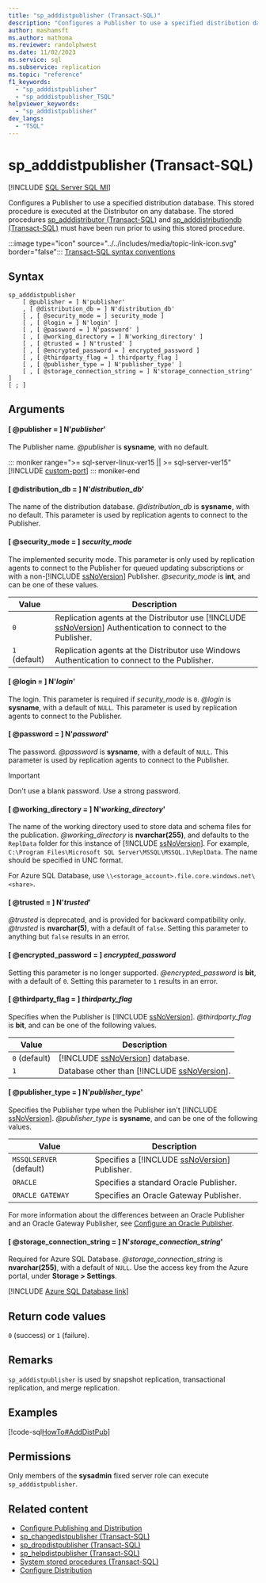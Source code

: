 ```yaml
---
title: "sp_adddistpublisher (Transact-SQL)"
description: "Configures a Publisher to use a specified distribution database."
author: mashamsft
ms.author: mathoma
ms.reviewer: randolphwest
ms.date: 11/02/2023
ms.service: sql
ms.subservice: replication
ms.topic: "reference"
f1_keywords:
  - "sp_adddistpublisher"
  - "sp_adddistpublisher_TSQL"
helpviewer_keywords:
  - "sp_adddistpublisher"
dev_langs:
  - "TSQL"
---
```

# sp_adddistpublisher (Transact-SQL)

[!INCLUDE [SQL Server SQL MI](../../includes/applies-to-version/sql-asdbmi.md)]

Configures a Publisher to use a specified distribution database. This stored procedure is executed at the Distributor on any database. The stored procedures [sp_adddistributor (Transact-SQL)](sp-adddistributor-transact-sql.md) and [sp_adddistributiondb (Transact-SQL)](sp-adddistributiondb-transact-sql.md) must have been run prior to using this stored procedure.

:::image type="icon" source="../../includes/media/topic-link-icon.svg" border="false"::: [Transact-SQL syntax conventions](../../t-sql/language-elements/transact-sql-syntax-conventions-transact-sql.md)

## Syntax

```syntaxsql
sp_adddistpublisher
    [ @publisher = ] N'publisher'
    , [ @distribution_db = ] N'distribution_db'
    [ , [ @security_mode = ] security_mode ]
    [ , [ @login = ] N'login' ]
    [ , [ @password = ] N'password' ]
    [ , [ @working_directory = ] N'working_directory' ]
    [ , [ @trusted = ] N'trusted' ]
    [ , [ @encrypted_password = ] encrypted_password ]
    [ , [ @thirdparty_flag = ] thirdparty_flag ]
    [ , [ @publisher_type = ] N'publisher_type' ]
    [ , [ @storage_connection_string = ] N'storage_connection_string' ]
[ ; ]
```

## Arguments

#### [ @publisher = ] N'*publisher*'

The Publisher name. *@publisher* is **sysname**, with no default.

<!--SQL Server 2019 on Linux-->
::: moniker range=">= sql-server-linux-ver15 || >= sql-server-ver15"
[!INCLUDE [custom-port](includes/custom-port.md)]
::: moniker-end

#### [ @distribution_db = ] N'*distribution_db*'

The name of the distribution database. *@distribution_db* is **sysname**, with no default. This parameter is used by replication agents to connect to the Publisher.

#### [ @security_mode = ] *security_mode*

The implemented security mode. This parameter is only used by replication agents to connect to the Publisher for queued updating subscriptions or with a non-[!INCLUDE [ssNoVersion](../../includes/ssnoversion-md.md)] Publisher. *@security_mode* is **int**, and can be one of these values.

| Value | Description |
| --- | --- |
| `0` | Replication agents at the Distributor use [!INCLUDE [ssNoVersion](../../includes/ssnoversion-md.md)] Authentication to connect to the Publisher. |
| `1` (default) | Replication agents at the Distributor use Windows Authentication to connect to the Publisher. |

#### [ @login = ] N'*login*'

The login. This parameter is required if *security_mode* is `0`. *@login* is **sysname**, with a default of `NULL`. This parameter is used by replication agents to connect to the Publisher.

#### [ @password = ] N'*password*'

The password. *@password* is **sysname**, with a default of `NULL`. This parameter is used by replication agents to connect to the Publisher.

> [!IMPORTANT]  
> Don't use a blank password. Use a strong password.

#### [ @working_directory = ] N'*working_directory*'

The name of the working directory used to store data and schema files for the publication. *@working_directory* is **nvarchar(255)**, and defaults to the `ReplData` folder for this instance of [!INCLUDE [ssNoVersion](../../includes/ssnoversion-md.md)]. For example, `C:\Program Files\Microsoft SQL Server\MSSQL\MSSQL.1\ReplData`. The name should be specified in UNC format.

For Azure SQL Database, use `\\<storage_account>.file.core.windows.net\<share>`.

#### [ @trusted = ] N'*trusted*'

*@trusted* is deprecated, and is provided for backward compatibility only. *@trusted* is **nvarchar(5)**, with a default of `false`. Setting this parameter to anything but `false` results in an error.

#### [ @encrypted_password = ] *encrypted_password*

Setting this parameter is no longer supported. *@encrypted_password* is **bit**, with a default of `0`. Setting this parameter to `1` results in an error.

#### [ @thirdparty_flag = ] *thirdparty_flag*

Specifies when the Publisher is [!INCLUDE [ssNoVersion](../../includes/ssnoversion-md.md)]. *@thirdparty_flag* is **bit**, and can be one of the following values.

| Value | Description |
| --- | --- |
| `0` (default) | [!INCLUDE [ssNoVersion](../../includes/ssnoversion-md.md)] database. |
| `1` | Database other than [!INCLUDE [ssNoVersion](../../includes/ssnoversion-md.md)]. |

#### [ @publisher_type = ] N'*publisher_type*'

Specifies the Publisher type when the Publisher isn't [!INCLUDE [ssNoVersion](../../includes/ssnoversion-md.md)]. *@publisher_type* is **sysname**, and can be one of the following values.

| Value | Description |
| --- | --- |
| `MSSQLSERVER` (default) | Specifies a [!INCLUDE [ssNoVersion](../../includes/ssnoversion-md.md)] Publisher. |
| `ORACLE` | Specifies a standard Oracle Publisher. |
| `ORACLE GATEWAY` | Specifies an Oracle Gateway Publisher. |

For more information about the differences between an Oracle Publisher and an Oracle Gateway Publisher, see [Configure an Oracle Publisher](../replication/non-sql/configure-an-oracle-publisher.md).

#### [ @storage_connection_string = ] N'*storage_connection_string*'

Required for Azure SQL Database. *@storage_connection_string* is **nvarchar(255)**, with a default of `NULL`. Use the access key from the Azure portal, under **Storage > Settings**.

[!INCLUDE [Azure SQL Database link](../../includes/azure-sql-db-repl-for-more-information.md)]

## Return code values

`0` (success) or `1` (failure).

## Remarks

`sp_adddistpublisher` is used by snapshot replication, transactional replication, and merge replication.

## Examples

[!code-sql[HowTo#AddDistPub](../replication/codesnippet/tsql/sp-adddistpublisher-tran_1.sql)]

## Permissions

Only members of the **sysadmin** fixed server role can execute `sp_adddistpublisher`.

## Related content

- [Configure Publishing and Distribution](../replication/configure-publishing-and-distribution.md)
- [sp_changedistpublisher (Transact-SQL)](sp-changedistpublisher-transact-sql.md)
- [sp_dropdistpublisher (Transact-SQL)](sp-dropdistpublisher-transact-sql.md)
- [sp_helpdistpublisher (Transact-SQL)](sp-helpdistpublisher-transact-sql.md)
- [System stored procedures (Transact-SQL)](system-stored-procedures-transact-sql.md)
- [Configure Distribution](../replication/configure-distribution.md)
